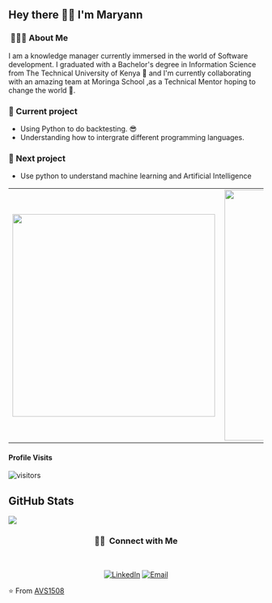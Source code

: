 <h2> Hey there 👋🏾 I'm Maryann</h2>

<h3> &nbsp;👩🏾‍💻 About Me </h3>

I am a knowledge manager currently immersed in the world of Software development. I graduated with a Bachelor's degree in Information Science from The Technical University of Kenya  💃 and I'm currently collaborating with an amazing team at Moringa School ,as a Technical Mentor hoping to change the world 🦸‍.

<h3> 🌱 Current project </h3>

- Using Python to do backtesting. 😎
- Understanding how to intergrate different programming languages. 

<h3> 🔮 Next project </h3>

- Use python to understand machine learning and Artificial Intelligence<br>


<center>
<table>
  <tr>
      <td><img width="400px" align="left" src="https://github-readme-stats.vercel.app/api/top-langs/?username=Maryan23&hide=html&layout=compact&show_icons=true&theme=tokyonight" /></td>
      <td><img width="495px" align="left" src="https://github-readme-stats.vercel.app/api?username=Maryan23&hide=stars,contribs&count_private=true&show_icons=true&theme=tokyonight&hide_border=ture&hide_title=true" /></td>
</table>
</center>

#### Profile Visits 

![visitors](https://visitor-badge.glitch.me/badge?page_id=Maryan23.)

<h2>GitHub Stats</h2>
<a align="center"href="https://readme-stats-cfgj2cxdy.vercel.app/api?username=maryan23&count_private=true&show_icons=true&theme=cobalt">
  <img align="center" src = "https://github-readme-streak-stats.herokuapp.com/?user=maryan23&">
</a><br>

<h3 align="center"> 🤝🏻 &nbsp;Connect with Me </h3><br>

<p align="center">
<a href="https://www.linkedin.com/in/maryann-mwikali-288635225/"><img alt="LinkedIn" src="https://img.shields.io/badge/LinkedIn-Maryann%20Mwikali-blue?style=flat-square&logo=linkedin"></a>
<a href="mailto:mwikali119@gmail.com"><img alt="Email" src="https://img.shields.io/badge/Email-mwikali%40gmail.com-blue?style=flat-square&logo=gmail"></a>
 
</p>

⭐️ From [AVS1508](https://github.com/AVS1508)

<!---
Maryan23/Maryan23 is a ✨ special ✨ repository because its `README.md` (this file) appears on your GitHub profile.
You can click the Preview link to take a look at your changes.
--->

